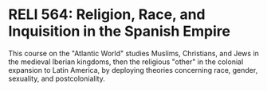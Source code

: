 # RELI 564: Religion, Race, and Inquisition in the Spanish Empire

This course on the "Atlantic World" studies Muslims, Christians, and Jews in the medieval Iberian kingdoms, then the religious "other" in the colonial expansion to Latin America, by deploying theories concerning race, gender, sexuality, and postcoloniality.